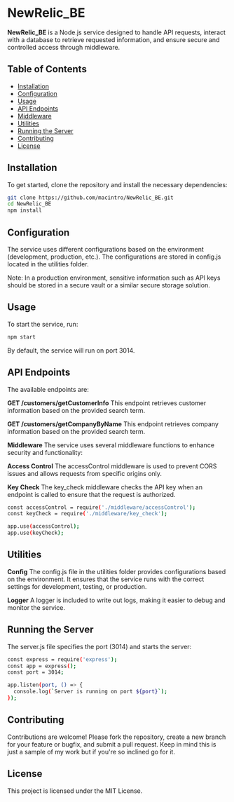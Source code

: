 # NewRelic_BE

**NewRelic_BE** is a Node.js service designed to handle API requests, interact with a database to retrieve requested information, and ensure secure and controlled access through middleware.

## Table of Contents
- [Installation](#installation)
- [Configuration](#configuration)
- [Usage](#usage)
- [API Endpoints](#api-endpoints)
- [Middleware](#middleware)
- [Utilities](#utilities)
- [Running the Server](#running-the-server)
- [Contributing](#contributing)
- [License](#license)


## Installation
To get started, clone the repository and install the necessary dependencies:
```bash
git clone https://github.com/macintro/NewRelic_BE.git
cd NewRelic_BE
npm install
```

## Configuration
The service uses different configurations based on the environment (development, production, etc.). The configurations are stored in config.js located in the utilities folder.

Note: In a production environment, sensitive information such as API keys should be stored in a secure vault or a similar secure storage solution.

## Usage
To start the service, run:

```bash
npm start
```
By default, the service will run on port 3014.

## API Endpoints
The available endpoints are:

**GET /customers/getCustomerInfo**
This endpoint retrieves customer information based on the provided search term.

**GET /customers/getCompanyByName**
This endpoint retrieves company information based on the provided search term.

**Middleware**
The service uses several middleware functions to enhance security and functionality:

**Access Control**
The accessControl middleware is used to prevent CORS issues and allows requests from specific origins only.

**Key Check**
The key_check middleware checks the API key when an endpoint is called to ensure that the request is authorized.

```bash
const accessControl = require('./middleware/accessControl');
const keyCheck = require('./middleware/key_check');

app.use(accessControl);
app.use(keyCheck);
```

## Utilities
**Config**
The config.js file in the utilities folder provides configurations based on the environment. It ensures that the service runs with the correct settings for development, testing, or production.

**Logger**
A logger is included to write out logs, making it easier to debug and monitor the service.

## Running the Server
The server.js file specifies the port (3014) and starts the server:
```bash
const express = require('express');
const app = express();
const port = 3014;

app.listen(port, () => {
  console.log(`Server is running on port ${port}`);
});
```
## Contributing
Contributions are welcome! Please fork the repository, create a new branch for your feature or bugfix, and submit a pull request. Keep in mind this is just a sample of my work but if you're so inclined go for it. 

## License
This project is licensed under the MIT License.

